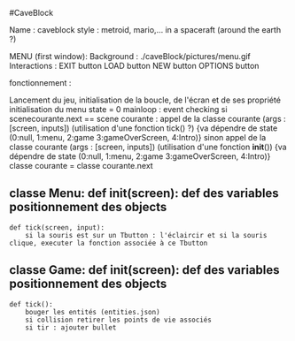 #CaveBlock

Name : caveblock
style : metroid, mario,... in a spaceraft (around the earth ?)

MENU (first window):
    Background : ./caveBlock/pictures/menu.gif
    Interactions :  EXIT button
                    LOAD button
                    NEW button
                    OPTIONS button

fonctionnement :

Lancement du jeu,
initialisation de la boucle, de l'écran et de ses propriété
initialisation du menu
state = 0
mainloop :
    event checking
    si scenecourante.next == scene courante :
        appel de la classe courante (args : [screen, inputs]) (utilisation d'une fonction tick() ?) {va dépendre de state (0:null, 1:menu, 2:game 3:gameOverScreen, 4:Intro)}
    sinon
        appel de la classe courante (args : [screen, inputs]) (utilisation d'une fonction __init__()) {va dépendre de state (0:null, 1:menu, 2:game 3:gameOverScreen, 4:Intro)}
    classe courante = classe courante.next

classe Menu:
    def __init__(screen):
        def des variables
        positionnement des objects
-
    def tick(screen, input):
        si la souris est sur un Tbutton : l'éclaircir et si la souris clique, executer la fonction associée à ce Tbutton
    

classe Game:
    def __init__(screen):
        def des variables
        positionnement des objects
-
    def tick():
        bouger les entités (entities.json)
        si collision retirer les points de vie associés
        si tir : ajouter bullet